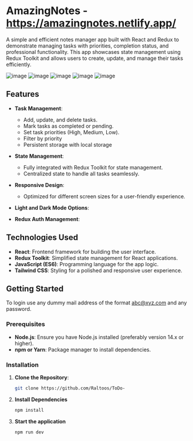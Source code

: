 # AmazingNotes - https://amazingnotes.netlify.app/

A simple and efficient notes manager app built with React and Redux to demonstrate managing tasks with priorities, completion status, and professional functionality. This app showcases state management using Redux Toolkit and allows users to create, update, and manage their tasks efficiently. 

![image](https://github.com/user-attachments/assets/d3768671-eb9e-450d-a9cd-64e8c7835023)
![image](https://github.com/user-attachments/assets/6451c97d-12cc-4ad0-8944-58e7b5125117)
![image](https://github.com/user-attachments/assets/c3a05c60-f0ae-4841-9576-0e74fff61775)
![image](https://github.com/user-attachments/assets/9dedc819-34e2-4115-ad1f-c58caab7912a)
![image](https://github.com/user-attachments/assets/98052b2a-06fc-40f1-a6f2-bc08580ad13c)


## Features

- **Task Management**:
  - Add, update, and delete tasks.
  - Mark tasks as completed or pending.
  - Set task priorities (High, Medium, Low).
  - Filter by priority
  - Persistent storage with local storage

- **State Management**:
  - Fully integrated with Redux Toolkit for state management.
  - Centralized state to handle all tasks seamlessly.

- **Responsive Design**:
  - Optimized for different screen sizes for a user-friendly experience.

- **Light and Dark Mode Options**:

- **Redux Auth Management**:

## Technologies Used

- **React**: Frontend framework for building the user interface.
- **Redux Toolkit**: Simplified state management for React applications.
- **JavaScript (ES6)**: Programming language for the app logic.
- **Tailwind CSS**: Styling for a polished and responsive user experience.

## Getting Started

To login use any dummy mail address of the format abc@xyz.com and any password.

### Prerequisites

- **Node.js**: Ensure you have Node.js installed (preferably version 14.x or higher).
- **npm or Yarn**: Package manager to install dependencies.

### Installation

1. **Clone the Repository**:
   ```bash
   git clone https://github.com/Raltoos/ToDo-
   ```

2. **Install Dependencies**
   ```bash
   npm install
   ```

3. **Start the application** 
   ```bash
   npm run dev
   ```
   
